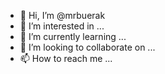 - 👋 Hi, I’m @mrbuerak
- 👀 I’m interested in ...
- 🌱 I’m currently learning ...
- 💞️ I’m looking to collaborate on ...
- 📫 How to reach me ...

<!---
mrbuerak/mrbuerak is a ✨ special ✨ repository because its `README.md` (this file) appears on your GitHub profile.
You can click the Preview link to take a look at your changes.
--->
